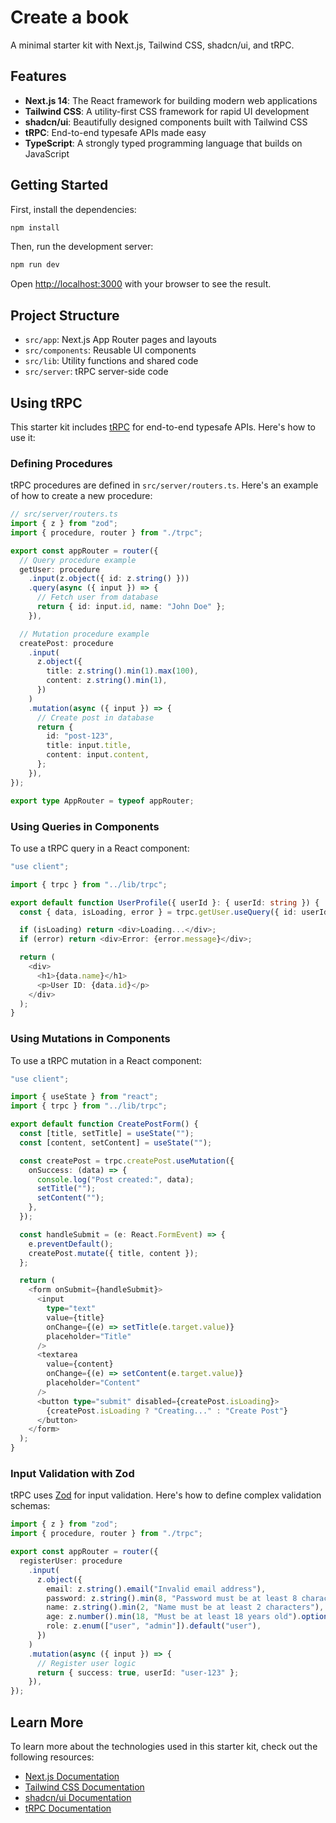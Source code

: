 # Create a book

A minimal starter kit with Next.js, Tailwind CSS, shadcn/ui, and tRPC.

## Features

- **Next.js 14**: The React framework for building modern web applications
- **Tailwind CSS**: A utility-first CSS framework for rapid UI development
- **shadcn/ui**: Beautifully designed components built with Tailwind CSS
- **tRPC**: End-to-end typesafe APIs made easy
- **TypeScript**: A strongly typed programming language that builds on JavaScript

## Getting Started

First, install the dependencies:

```bash
npm install
```

Then, run the development server:

```bash
npm run dev
```

Open [http://localhost:3000](http://localhost:3000) with your browser to see the result.

## Project Structure

- `src/app`: Next.js App Router pages and layouts
- `src/components`: Reusable UI components
- `src/lib`: Utility functions and shared code
- `src/server`: tRPC server-side code

## Using tRPC

This starter kit includes [tRPC](https://trpc.io) for end-to-end typesafe APIs. Here's how to use it:

### Defining Procedures

tRPC procedures are defined in `src/server/routers.ts`. Here's an example of how to create a new procedure:

```typescript
// src/server/routers.ts
import { z } from "zod";
import { procedure, router } from "./trpc";

export const appRouter = router({
  // Query procedure example
  getUser: procedure
    .input(z.object({ id: z.string() }))
    .query(async ({ input }) => {
      // Fetch user from database
      return { id: input.id, name: "John Doe" };
    }),

  // Mutation procedure example
  createPost: procedure
    .input(
      z.object({
        title: z.string().min(1).max(100),
        content: z.string().min(1),
      })
    )
    .mutation(async ({ input }) => {
      // Create post in database
      return {
        id: "post-123",
        title: input.title,
        content: input.content,
      };
    }),
});

export type AppRouter = typeof appRouter;
```

### Using Queries in Components

To use a tRPC query in a React component:

```typescript
"use client";

import { trpc } from "../lib/trpc";

export default function UserProfile({ userId }: { userId: string }) {
  const { data, isLoading, error } = trpc.getUser.useQuery({ id: userId });

  if (isLoading) return <div>Loading...</div>;
  if (error) return <div>Error: {error.message}</div>;

  return (
    <div>
      <h1>{data.name}</h1>
      <p>User ID: {data.id}</p>
    </div>
  );
}
```

### Using Mutations in Components

To use a tRPC mutation in a React component:

```typescript
"use client";

import { useState } from "react";
import { trpc } from "../lib/trpc";

export default function CreatePostForm() {
  const [title, setTitle] = useState("");
  const [content, setContent] = useState("");

  const createPost = trpc.createPost.useMutation({
    onSuccess: (data) => {
      console.log("Post created:", data);
      setTitle("");
      setContent("");
    },
  });

  const handleSubmit = (e: React.FormEvent) => {
    e.preventDefault();
    createPost.mutate({ title, content });
  };

  return (
    <form onSubmit={handleSubmit}>
      <input
        type="text"
        value={title}
        onChange={(e) => setTitle(e.target.value)}
        placeholder="Title"
      />
      <textarea
        value={content}
        onChange={(e) => setContent(e.target.value)}
        placeholder="Content"
      />
      <button type="submit" disabled={createPost.isLoading}>
        {createPost.isLoading ? "Creating..." : "Create Post"}
      </button>
    </form>
  );
}
```

### Input Validation with Zod

tRPC uses [Zod](https://github.com/colinhacks/zod) for input validation. Here's how to define complex validation schemas:

```typescript
import { z } from "zod";
import { procedure, router } from "./trpc";

export const appRouter = router({
  registerUser: procedure
    .input(
      z.object({
        email: z.string().email("Invalid email address"),
        password: z.string().min(8, "Password must be at least 8 characters"),
        name: z.string().min(2, "Name must be at least 2 characters"),
        age: z.number().min(18, "Must be at least 18 years old").optional(),
        role: z.enum(["user", "admin"]).default("user"),
      })
    )
    .mutation(async ({ input }) => {
      // Register user logic
      return { success: true, userId: "user-123" };
    }),
});
```

## Learn More

To learn more about the technologies used in this starter kit, check out the following resources:

- [Next.js Documentation](https://nextjs.org/docs)
- [Tailwind CSS Documentation](https://tailwindcss.com/docs)
- [shadcn/ui Documentation](https://ui.shadcn.com)
- [tRPC Documentation](https://trpc.io/docs)
